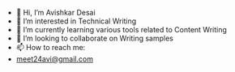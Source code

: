 - 👋 Hi, I’m Avishkar Desai
- 👀 I’m interested in Technical Writing
- 🌱 I’m currently learning various tools related to Content Writing
- 💞️ I’m looking to collaborate on Writing samples
- 📫 How to reach me:
-    meet24avi@gmail.com

<!---
meet24avi/meet24avi is a ✨ special ✨ repository because its `README.md` (this file) appears on your GitHub profile.
You can click the Preview link to take a look at your changes.
--->
